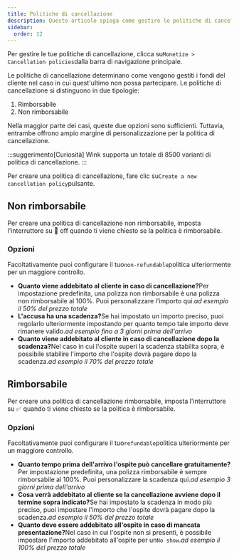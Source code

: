 ```yaml
---
title: Politiche di cancellazione
description: Questo articolo spiega come gestire le politiche di cancellazione su Wink.
sidebar:
  order: 12
---
```

Per gestire le tue politiche di cancellazione, clicca su`Monetize > Cancellation policies`dalla barra di navigazione principale.

Le politiche di cancellazione determinano come vengono gestiti i fondi del cliente nel caso in cui quest'ultimo non possa partecipare. Le politiche di cancellazione si distinguono in due tipologie:

1. Rimborsabile
2. Non rimborsabile

Nella maggior parte dei casi, queste due opzioni sono sufficienti. Tuttavia, entrambe offrono ampio margine di personalizzazione per la politica di cancellazione.

:::suggerimento\[Curiosità]
Wink supporta un totale di 8500 varianti di politica di cancellazione.
:::

Per creare una politica di cancellazione, fare clic su`Create a new cancellation policy`pulsante.

## Non rimborsabile

Per creare una politica di cancellazione non rimborsabile, imposta l'interruttore su 🛑 off quando ti viene chiesto se la politica è rimborsabile.

### Opzioni

Facoltativamente puoi configurare il tuo`non-refundable`politica ulteriormente per un maggiore controllo.

* **Quanto viene addebitato al cliente in caso di cancellazione?**&#x50;er impostazione predefinita, una polizza non rimborsabile è una polizza non rimborsabile al 100%. Puoi personalizzare l'importo qui.*ad esempio il 50% del prezzo totale*
* **L'accusa ha una scadenza?**&#x53;e hai impostato un importo preciso, puoi regolarlo ulteriormente impostando per quanto tempo tale importo deve rimanere valido.*ad esempio fino a 3 giorni prima dell'arrivo*
* **Quanto viene addebitato al cliente in caso di cancellazione dopo la scadenza?**&#x4E;el caso in cui l'ospite superi la scadenza stabilita sopra, è possibile stabilire l'importo che l'ospite dovrà pagare dopo la scadenza.*ad esempio il 70% del prezzo totale*

## Rimborsabile

Per creare una politica di cancellazione rimborsabile, imposta l'interruttore su ✅ quando ti viene chiesto se la politica è rimborsabile.

### Opzioni

Facoltativamente puoi configurare il tuo`refundable`politica ulteriormente per un maggiore controllo.

* **Quanto tempo prima dell'arrivo l'ospite può cancellare gratuitamente?**&#x50;er impostazione predefinita, una polizza rimborsabile è sempre rimborsabile al 100%. Puoi personalizzare la scadenza qui.*ad esempio 3 giorni prima dell'arrivo*
* **Cosa verrà addebitato al cliente se la cancellazione avviene dopo il termine sopra indicato?**&#x53;e hai impostato la scadenza in modo più preciso, puoi impostare l'importo che l'ospite dovrà pagare dopo la scadenza.*ad esempio il 50% del prezzo totale*
* **Quanto deve essere addebitato all'ospite in caso di mancata presentazione?**&#x4E;el caso in cui l'ospite non si presenti, è possibile impostare l'importo addebitato all'ospite per un`No show`.*ad esempio il 100% del prezzo totale*

